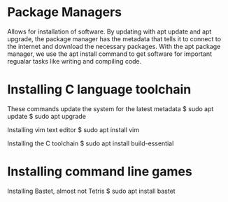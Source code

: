 # Package Managers
Allows for installation of software. By updating with apt update and apt upgrade, the package manager has the metadata that tells it to connect to the internet and download the necessary packages.  With the apt package manager, we use the apt install command to get software for important regualar tasks like writing and compiling code. 

# Installing C language toolchain
These commands update the system for the latest metadata
$ sudo apt update
$ sudo apt upgrade

Installing vim text editor
$ sudo apt install vim

Installing the C toolchain
$ sudo apt install build-essential

# Installing command line games
Installing Bastet, almost not Tetris
$ sudo apt install bastet

